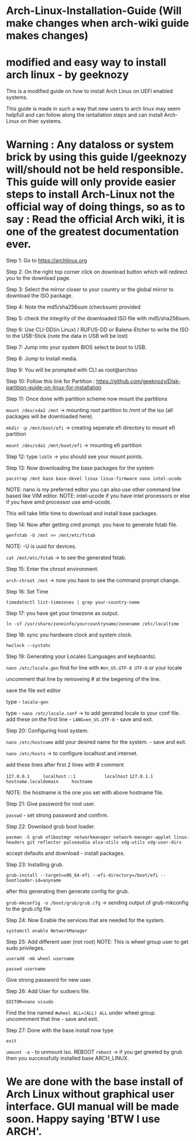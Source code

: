# Arch-Linux-Installation-Guide (Will make changes when arch-wiki guide makes changes)

# modified and easy way to install arch linux - by geeknozy

This is a modified guide on how to install Arch Linux on UEFI enabled systems.

This guide is made in such a way that new users to arch linux may seem helpfull and can follow along the isntallation steps and can install Arch-Linux on thier systems.

# Warning : Any dataloss or system brick by using this guide I/geeknozy will/should not be held responsible. This guide will only provide easier steps to install Arch-Linux not the official way of doing things, so as to say : Read the official Arch wiki, it is one of the greatest documentation ever.


Step 1: Go to https://archlinux.org

Step 2: On the right top corner click on download button  which will redirect you to the download page.

Step 3: Select the mirror closer to your country or the global mirror to download the ISO package.

Step 4: Note the md5/sha256sum (checksum) provided

Step 5: check the integrity of the downloaded ISO file with md5/sha256sum.

Step 6: Use CLI-DD(in Linux) / RUFUS-DD or Balena-Etcher to write the ISO to the USB-Stick (note the data in USB will be lost)

Step 7: Jump into your system BIOS select te boot to USB.

Step 8: Jump to Install media.

Step 9: You will be prompted with CLI as root@archiso

Step 10: Follow this link for Partition : https://github.com/geeknozy/Disk-partition-guide-on-linux-for-installation

Step 11: Once done with partition scheme now mount the partitions

```mount /dev/sda2 /mnt``` -> mounting root partition to /mnt of the iso (all packages will be downloaded here).

```mkdir -p /mnt/boot/efi``` -> creating seperate efi directory to mount efi partition

```mount /dev/sda1 /mnt/boot/efi``` -> mounting efi partition 

Step 12: type ```lsblk``` -> you should see your mount points.

Step 13: Now downloading the base packages for the system

```pacstrap /mnt base base-devel linux linux-firmware nano intel-ucode```

NOTE: nano is my preferred editor you can also use other command line based like VIM editor.
NOTE: intel-ucode if you have intel processors or else if you have amd processor use amd-ucode.

This will take little time to download and install base packages.

Step 14: Now after getting cmd prompt. you have to generate fstab file. 

```genfstab -U /mnt >> /mnt/etc/fstab```

NOTE: -U is uuid for devices.

```cat /mnt/etc/fstab``` -> to see the generated fstab.

Step 15: Enter the chroot environment.

```arch-chroot /mnt``` -> now you have to see the command prompt change.

Step 16: Set Time

```timedatectl list-timezones | grep your-country-name```

Step 17: you have get your timezone as output.

```ln -sf /usr/share/zoneinfo/yourcountryname/zonename /etc/localtime```

Step 18: sync you hardware clock and system clock.

```hwclock --systohc```

Step 19: Generating your Locales (Languages and keyboards).

```nano /etc/locale.gen```
find for line with ``` #en_US.UTF-8 UTF-8 ``` or your locale 

uncomment that line by removeing # at the begening of the line.

save the file exit editor 

type - ```locale-gen```

type - ```nano /etc/locale.conf``` -> to add genrated locale to your conf file.
add these on the first line - ```LANG=en_US.UTF-8``` - save and exit.

Step 20: Configuring host system.

```nano /etc/hostname```
add your desired name for the system. - save and exit.

```nano /etc/hosts``` -> to configure localhost and internet.

add these lines after first 2 lines with # comment

```127.0.0.1     localhost```
```::1           localhost```
```127.0.1.1     hostname.localdomain     hostname```

NOTE: the hostname is the one you set with above hostname file.

Step 21: Give password for root user.

```passwd``` - set strong password and confirm.

Step 22: Downlaod grub boot loader.

```pacman -S grub efibootmgr networkmanager network-manager-applet linux-headers git reflector pulseaudio alsa-utils xdg-utils xdg-user-dirs```

accept defaults and download - install packages.

Step 23: Installing grub.

```grub-install --target=x86_64-efi --efi-directory=/boot/efi --bootloader-id=anyname```

after this generating then generate config for grub.

```grub-mkconfig -o /boot/grub/grub.cfg``` -> sending output of grub-mkconfig to the grub.cfg file

Step 24: Now Enable the services that are needed for the system.

```systemctl enable NetworkManager```

Step 25: Add different user (not root) NOTE: This is wheel group user to get sudo privileges.

```useradd -mG wheel username```

```passwd username```

Give strong password for new user.

Step 26: Add User for sudoers file.

```EDITOR=nano visudo```

Find the line named
```#wheel ALL=(ALL) ALL``` under wheel group.
uncommment that line - save and exit.

Step 27: Done with the base install now type 

```exit```

```umount -a``` - to unmount iso.
REBOOT
```reboot``` -> if you get greeted by grub then you successfully installed base ARCH_LINUX.

# We are done with the base install of Arch Linux without graphical user interface. GUI manual will be made soon. Happy saying 'BTW I use ARCH'.

